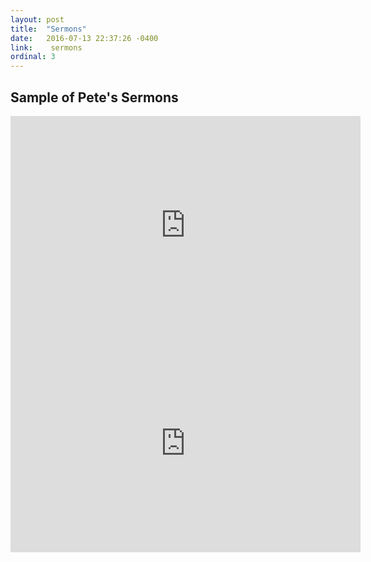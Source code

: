 ```yaml
---
layout: post
title:  "Sermons"
date:   2016-07-13 22:37:26 -0400
link:    sermons
ordinal: 3
---
```


## Sample of Pete's Sermons

<div class="videoSizer">
<div class="videoWrapper">
<iframe width="560" height="349" src="https://www.youtube.com/embed/Jw-Y_ceGpKU" frameborder="0" allowfullscreen></iframe>
</div>
</div>


<div class="videoSizer">
<div class="videoWrapper">
<iframe width="560" height="349" src="https://www.youtube.com/embed/DeQCVMJYDpQ" frameborder="0" allowfullscreen></iframe>
</div>
</div>